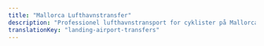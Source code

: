 ```yaml
---
title: "Mallorca Lufthavnstransfer"
description: "Professionel lufthavnstransport for cyklister på Mallorca. Cykelvenlig transport til og fra Palma lufthavn."
translationKey: "landing-airport-transfers"
---
```


<!-- Content will be added later -->
